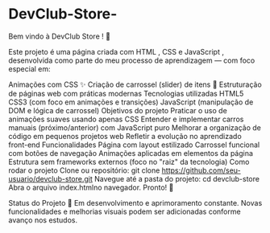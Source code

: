 # DevClub-Store-
Bem vindo à DevClub Store ! 🚀

Este projeto é uma página criada com HTML , CSS e JavaScript , desenvolvida como parte do meu processo de aprendizagem — com foco especial em:

Animações com CSS ✨
Criação de carrossel (slider) de itens 🗾️
Estruturação de páginas web com práticas modernas
Tecnologias utilizadas
HTML5
CSS3 (com foco em animações e transições)
JavaScript (manipulação de DOM e lógica de carrossel)
Objetivos do projeto
Praticar o uso de animações suaves usando apenas CSS
Entender e implementar carros manuais (próximo/anterior) com JavaScript puro
Melhorar a organização de código em pequenos projetos web
Refletir a evolução no aprendizado front-end
Funcionalidades
Página com layout estilizado
Carrossel funcional com botões de navegação
Animações aplicadas em elementos da página
Estrutura sem frameworks externos (foco no "raiz" da tecnologia)
Como rodar o projeto
Clone ou repositório:
git clone https://github.com/seu-usuario/devclub-store.git
Navegue até a pasta do projeto:
cd devclub-store
Abra o arquivo index.htmlno navegador.
Pronto! 🎉

Status do Projeto
🚧 Em desenvolvimento e aprimoramento constante. Novas funcionalidades e melhorias visuais podem ser adicionadas conforme avanço nos estudos.
